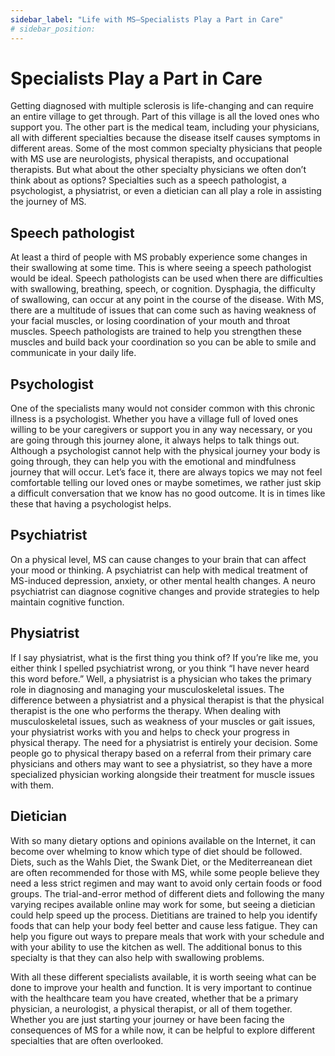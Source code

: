 ```yaml
---
sidebar_label: "Life with MS—Specialists Play a Part in Care"
# sidebar_position:
---
```


# Specialists Play a Part in Care

Getting diagnosed with multiple sclerosis is life-changing and can require an entire village to get through. Part of this village is all the loved ones who support you. The other part is the medical team, including your physicians, all with different specialties because the disease itself causes symptoms in different areas. Some of the most common specialty physicians that people with MS use are neurologists, physical therapists, and occupational therapists. But what about the other specialty physicians we often don’t think about as options? Specialties such as a speech pathologist, a psychologist, a physiatrist, or even a dietician can all play a role in assisting the journey of MS.

## Speech pathologist

At least a third of people with MS probably experience some changes in their swallowing at some time. This is where seeing a speech pathologist would be ideal. Speech pathologists can be used when there are difficulties with swallowing, breathing, speech, or cognition. Dysphagia, the difficulty of swallowing, can occur at any point in the course of the disease. With MS, there are a multitude of issues that can come such as having weakness of your facial muscles, or losing coordination of your mouth and throat muscles. Speech pathologists
are trained to help you strengthen these muscles and build back your coordination so you can be able to smile and communicate in your daily life.

## Psychologist

One of the specialists many would not consider common with this chronic illness is a psychologist. Whether you have a village full of loved ones willing to be your caregivers or support you in any way necessary, or you are going through this journey alone, it always helps to talk things out. Although a psychologist cannot help with the physical journey your body is going through, they can help you with the emotional and mindfulness journey that will occur. Let’s face it, there are always topics we may not feel comfortable telling our loved ones or maybe sometimes, we rather just skip a difficult conversation that we know has no good outcome. It is in times like these that having a psychologist helps.

## Psychiatrist

On a physical level, MS can cause changes to your brain that can affect your mood or thinking. A psychiatrist can help with medical treatment of MS-induced depression, anxiety, or other mental health changes. A neuro psychiatrist can diagnose cognitive changes and provide strategies to help maintain cognitive function.

## Physiatrist

If I say physiatrist, what is the first thing you think of? If you’re like me, you either think I spelled psychiatrist wrong, or you think “I have never heard this word before.” Well, a physiatrist is a physician who takes the primary role in diagnosing and managing your musculoskeletal issues. The difference between a physiatrist and a physical therapist is that the physical therapist is the one who performs the therapy. When dealing with musculoskeletal issues, such as weakness of your muscles or gait issues, your physiatrist works with you and helps to check your progress in physical therapy. The need for a physiatrist is entirely your decision. Some people go to physical therapy based on a referral from their primary care physicians and others may want to see a physiatrist, so they have a more specialized physician working alongside their treatment for muscle issues with them.

## Dietician

With so many dietary options and opinions available on the Internet, it can become over whelming to know which type of diet should
be followed. Diets, such as the Wahls Diet, the Swank Diet, or the Mediterreanean diet are often recommended for those with MS, while some people believe they need a less strict regimen and may want to avoid only certain foods or food groups. The trial-and-error method of different diets and following the many varying recipes available online may work for some, but seeing a dietician could help speed up the process. Dietitians are trained to help you identify foods that can help your body feel better and cause less fatigue. They can help you figure out ways to prepare meals that work with your schedule and with your ability to use the kitchen as well. The additional bonus to this specialty is that they can also help with swallowing problems.

With all these different specialists available, it is worth seeing what can be done to improve your health and function. It is very important to continue with the healthcare team you have created, whether that be a primary physician, a neurologist, a physical therapist, or all of them together. Whether you are just starting your journey or have been facing the consequences of MS for a while now, it can be helpful to explore different specialties that are often overlooked.
